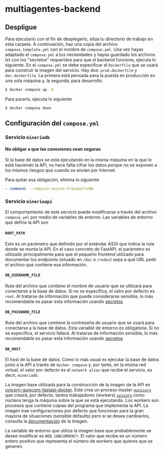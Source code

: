 # multiagentes-backend

## Despligue
Para ejecutarlo con el fin de desplegarlo, sitúa tu directorio de trabajo en esta
carpeta. A continuación, haz una copia del archivo `compose.template.yml` con el nombre de `compose.yml`. Una vez hayas adaptado el `compose.yml` a tus necesidades y hayas guardado los archivos txt con los "secretos" requeridos para que el backend funcione, ejecuta lo siguiente. En el `compose.yml` se debe especificar el `Dockerfile` que
se usará para construir la imagen del servicio. Hay dos: `prod.dockerfile` y `dev.dockerfile`. La primera está pensada para la puesta en producción en una sola máquina y, la segunda, para desarrollo.

```bash
$ docker compose up -d
```

Para pararlo, ejecuta lo siguiente
```bash
$ docker compose down
```

## Configuración del `compose.yml`
### Servicio `mineriadb`
#### No obligar a que las conexiones sean seguras
Si la base de datos se está ejecutando en la misma máquina en la que lo está haciendo la API, no hace falta cifrar los datos porque no se exponen a los mismos riesgos que cuando se envían por Internet.

Para quitar esa obligación, elimina lo siguiente

```yaml
- command: --require-secure-transport=ON
```

### Servicio `mineriaapi`
El comportamiento de este servicio puede modificarse a través del archivo `compose.yml` por medio de variables de entorno. Las variables de entorno que define la API son

#### `ROOT_PATH`
Esto es un parámetro que definido por el estándar ASGI que indica la ruta donde se monta la API. En el caso concreto de FastAPI, el parámetro es utilizado principalmente para que el pequeño frontend utilizado para documentar los endpoints (situado en `/doc` o `/redoc`) sepa a qué URL pedir el archivo que contiene esa información.

#### `DB_USERNAME_FILE`
Ruta del archivo que contiene el nombre de usuario que se utilizará para conectarse a la base de datos. Si no se especifica, el valro por defecto es `root`. Al tratarse de información que puede considerarse sensible, lo más recomendable es pasar esta información usando [secretos](https://docs.docker.com/compose/use-secrets/)

#### `DB_PASSWORD_FILE`
Ruta del archivo que contiene la contreseña de usuario que se usará para conectarse a la base de datos. Esta variable de entorno es obligatoria. Si no se especifica, el servicio fallará. Al tratarse de información sensible, lo más recomendable es pasar esta información usando [secretos](https://docs.docker.com/compose/use-secrets/)

#### `DB_HOST`
El host de la base de datos. Como lo más usual es ejecutar la base de datos junto a la API a través de `docker compose` y, por tanto, en la misma red virtual, el valor por defecto es el `network alias` que recibe el servicio, es decir, `mineriadb`.

La imagen base utilizada para la construcción de la imagen de la API es [uvicorn-gunicorn-fastapi-docker](https://github.com/tiangolo/uvicorn-gunicorn-fastapi-docker). Este crea un proceso master [`gunicorn`](https://gunicorn.org/) que creará, por defecto, tantos trabajadores (workers) [`uvicorn`](https://www.uvicorn.org/) como núcleos tenga la máquina sobre la que se está ejecutando. Los workers son procesos que contiene copias del programa que implementa la API. La imagen trae configuraciones por defecto que funcionan para la gran mayoría de situaciones (sensible defaults) pero si se desea cambiarlos, consulta la [documentación](https://github.com/tiangolo/uvicorn-gunicorn-fastapi-docker#advanced-usage) de la imagen.

La variable de entorno que utiliza la imagen base que probablemente se desee modificar es `WEB_CONCURRENCY`. El valor que recibe es un número entero positivo que representa el número de workers que quieres que se generen.